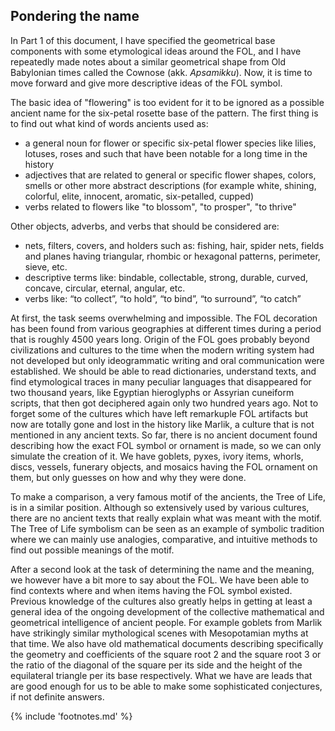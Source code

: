 ## Pondering the name

In Part 1 of this document, I have specified the geometrical base components with some etymological ideas around the FOL, and I have repeatedly made notes about a similar geometrical shape from Old Babylonian times called the Cownose (akk. *Apsamikku*). Now, it is time to move forward and give more descriptive ideas of the FOL symbol.

The basic idea of "flowering" is too evident for it to be ignored as a possible ancient name for the six-petal rosette base of the pattern. The first thing is to find out what kind of words ancients used as:

* a general noun for flower or specific six-petal flower species<!-- cite author="mywildflowers.com" title="Search for example: http://www.mywildflowers.com" date="" location="" type="website" href="http://mywildflowers.com/searchflowers.asp?mode=identify&fshape=fform=%27regular%27%20AND%20rays%3E=6%20AND%20rays%3C=6&leaf=&color=&month=&form=&height=&bloomsize=&cluster=&itype=flower&startAt=0" --> like lilies, lotuses, roses and such that have been notable for a long time in the history
* adjectives that are related to general or specific flower shapes, colors, smells or other more abstract descriptions (for example white, shining, colorful, elite, innocent, aromatic, six-petalled, cupped)
* verbs related to flowers like "to blossom", "to prosper", "to thrive"

Other objects, adverbs, and verbs that should be considered are:

* nets, filters, covers, and holders such as: fishing, hair, spider nets, fields and planes having triangular, rhombic or hexagonal patterns, perimeter, sieve, etc.
* descriptive terms like: bindable, collectable, strong, durable, curved, concave, circular, eternal, angular, etc.
* verbs like: “to collect”, “to hold”, “to bind”, “to surround”, “to catch”

At first, the task seems overwhelming and impossible. The FOL decoration has been found from various geographies at different times during a period that is roughly 4500 years long. Origin of the FOL goes probably beyond civilizations and cultures to the time when the modern writing system had not developed but only ideogrammatic writing and oral communication were established. We should be able to read dictionaries, understand texts, and find etymological traces in many peculiar languages that disappeared for two thousand years, like Egyptian hieroglyphs or Assyrian cuneiform scripts, that then got deciphered again only two hundred years ago. Not to forget some of the cultures which have left remarkuple FOL artifacts but now are totally gone and lost in the history like Marlik, a culture that is not mentioned in any ancient texts. So far, there is no ancient document found describing how the exact FOL symbol or ornament is made, so we can only simulate the creation of it. We have goblets, pyxes, ivory items, whorls, discs, vessels, funerary objects, and mosaics having the FOL ornament on them, but only guesses on how and why they were done.

To make a comparison, a very famous motif of the ancients, the Tree of Life<!-- cite author="wikipedia.org" title="Tree of life" date="" location="" type="website" href="https://en.wikipedia.org/wiki/Tree_of_life" -->, is in a similar position. Although so extensively used by various cultures, there are no ancient texts that really explain what was meant with the motif. The Tree of Life symbolism can be seen as an example of symbolic tradition where we can mainly use analogies, comparative, and intuitive methods to find out possible meanings of the motif.

After a second look at the task of determining the name and the meaning, we however have a bit more to say about the FOL. We have been able to find contexts where and when items having the FOL symbol existed. Previous knowledge of the cultures also greatly helps in getting at least a general idea of the ongoing development of the collective mathematical and geometrical intelligence of ancient people. For example goblets from Marlik have strikingly similar mythological scenes with Mesopotamian myths at that time<!-- cite author="Ali reza Taheri" title="The 'Man-Bull' and the Master of Animals in Mesopotamia and in Iran" date="2013" location="Page 25" type="article" href="http://eijh.modares.ac.ir/article_10530_f9d64ea696255d05e4d6662a27a1a9f1.pdf" -->. We also have old mathematical documents describing specifically the geometry and coefficients of the square root 2 and the square root 3 or the ratio of the diagonal of the square per its side and the height of the equilateral triangle per its base respectively. What we have are leads that are good enough for us to be able to make some sophisticated conjectures, if not definite answers.

{% include 'footnotes.md' %}
